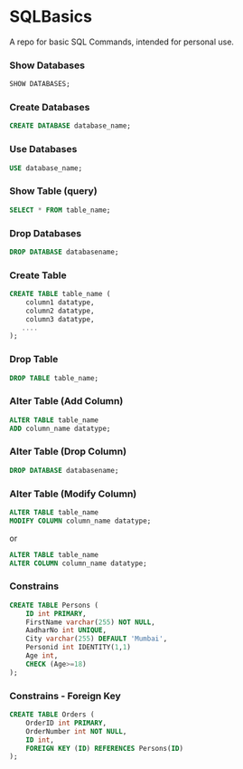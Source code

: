 # SQLBasics
A repo for basic SQL Commands,
intended for personal use.

### Show Databases

```sql
SHOW DATABASES;
```

### Create Databases

```sql
CREATE DATABASE database_name;
```

### Use Databases
```sql
USE database_name;
```


### Show Table (query)
```sql
SELECT * FROM table_name;
```

### Drop Databases

```sql
DROP DATABASE databasename;
```

### Create Table

```sql
CREATE TABLE table_name (
    column1 datatype,
    column2 datatype,
    column3 datatype,
   ....
);
```

### Drop Table

```sql
DROP TABLE table_name;
```

### Alter Table (Add Column)

```sql
ALTER TABLE table_name
ADD column_name datatype;
```

### Alter Table (Drop Column)

```sql
DROP DATABASE databasename;
```

### Alter Table (Modify Column)

```sql
ALTER TABLE table_name
MODIFY COLUMN column_name datatype;
```
or
```sql
ALTER TABLE table_name
ALTER COLUMN column_name datatype;
```


### Constrains

```sql
CREATE TABLE Persons (
    ID int PRIMARY,
    FirstName varchar(255) NOT NULL,
    AadharNo int UNIQUE,
    City varchar(255) DEFAULT 'Mumbai',
    Personid int IDENTITY(1,1)
    Age int,
    CHECK (Age>=18)
);
```

### Constrains - Foreign Key

```sql
CREATE TABLE Orders (
    OrderID int PRIMARY,
    OrderNumber int NOT NULL,
    ID int,
    FOREIGN KEY (ID) REFERENCES Persons(ID)
);
```

